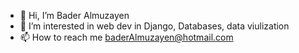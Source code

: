 - 👋 Hi, I’m Bader Almuzayen
- 👀 I’m interested in web dev in Django, Databases, data viulization
- 📫 How to reach me baderAlmuzayen@hotmail.com

